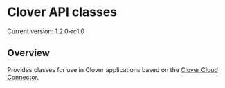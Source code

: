 # Clover API classes

<!---
!!NOTE!!  The following is automatically updated to reflect the npm version.
See the package.json postversion script, which maps to scripts/postversion.sh
Do not change this or the versioning may not reflect the npm version correctly.
--->
Current version: 1.2.0-rc1.0

## Overview

Provides classes for use in Clover applications based on the [Clover Cloud Connector](https://github.com/clover/remote-pay-cloud).
